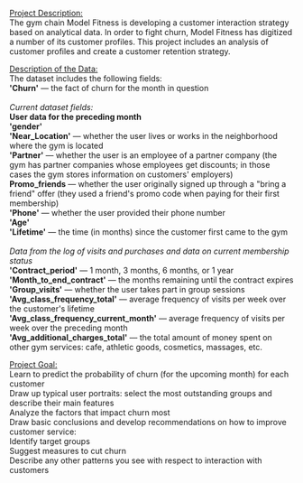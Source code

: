 <ins>Project Description:</ins>
<br>The gym chain Model Fitness is developing a customer interaction strategy based on analytical data.
In order to fight churn, Model Fitness has digitized a number of its customer profiles. This project includes an analysis of customer profiles and create a customer retention strategy.</br>

<ins> Description of the Data:</ins>
<br>The dataset includes the following fields:
<br><b>'Churn'</b> — the fact of churn for the month in question</br>
<br><i>Current dataset fields:</i>
<br><b>User data for the preceding month</b>
<br><b>'gender'</b>
<br><b>'Near_Location'</b> — whether the user lives or works in the neighborhood where the gym is located
<br><b>'Partner'</b> — whether the user is an employee of a partner company (the gym has partner companies whose employees get discounts; in those cases the gym stores information on customers' employers)
<br><b>Promo_friends</b> — whether the user originally signed up through a "bring a friend" offer (they used a friend's promo code when paying for their first membership)
<br><b>'Phone'</b> — whether the user provided their phone number
<br><b>'Age'</b>
<br><b>'Lifetime'</b> — the time (in months) since the customer first came to the gym</br>
<br><i>Data from the log of visits and purchases and data on current membership status</i>
<br><b>'Contract_period'</b> — 1 month, 3 months, 6 months, or 1 year
<br><b>'Month_to_end_contract'</b> — the months remaining until the contract expires
<br><b>'Group_visits'</b> — whether the user takes part in group sessions
<br><b>'Avg_class_frequency_total'</b> — average frequency of visits per week over the customer's lifetime
<br><b>'Avg_class_frequency_current_month'</b> — average frequency of visits per week over the preceding month
<br><b>'Avg_additional_charges_total'</b> — the total amount of money spent on other gym services: cafe, athletic goods, cosmetics, massages, etc.


<ins>Project Goal:</ins>
<br>Learn to predict the probability of churn (for the upcoming month) for each customer
<br>Draw up typical user portraits: select the most outstanding groups and describe their main features
<br>Analyze the factors that impact churn most
<br>Draw basic conclusions and develop recommendations on how to improve customer service:
<br>Identify target groups
<br>Suggest measures to cut churn
<br>Describe any other patterns you see with respect to interaction with customers
